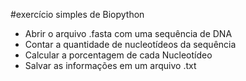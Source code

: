 #exercício simples de Biopython
- Abrir o arquivo .fasta com uma sequência de DNA
- Contar a quantidade de nucleotídeos da sequência
- Calcular a porcentagem de cada Nucleotídeo
- Salvar as informações em um arquivo .txt
